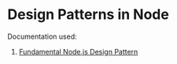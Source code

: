 # Design Patterns in Node

Documentation used:

1. [Fundamental Node.js Design Pattern](https://blog.risingstack.com/fundamental-node-js-design-patterns/)
